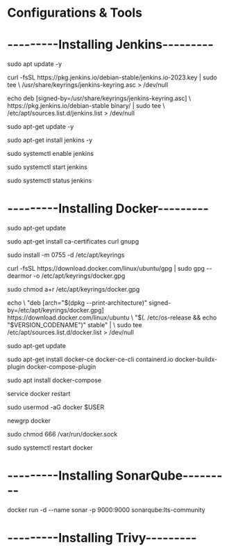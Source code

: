 # Configurations & Tools

# ---------Installing Jenkins---------
<p align="left">sudo apt update -y</p>
<p align="left">curl -fsSL https://pkg.jenkins.io/debian-stable/jenkins.io-2023.key | sudo tee \
  /usr/share/keyrings/jenkins-keyring.asc > /dev/null</p>
<p align="left">echo deb [signed-by=/usr/share/keyrings/jenkins-keyring.asc] \
  https://pkg.jenkins.io/debian-stable binary/ | sudo tee \
  /etc/apt/sources.list.d/jenkins.list > /dev/null</p>
<p align="left">sudo apt-get update -y</p>
<p align="left">sudo apt-get install jenkins -y</p>
<p align="left">sudo systemctl enable jenkins</p>
<p align="left">sudo systemctl start jenkins</p>
<p align="left">sudo systemctl status jenkins</p>


# ---------Installing Docker---------
<p align="left">sudo apt-get update</p>
<p align="left">sudo apt-get install ca-certificates curl gnupg</p>
<p align="left">sudo install -m 0755 -d /etc/apt/keyrings</p>
<p align="left">curl -fsSL https://download.docker.com/linux/ubuntu/gpg | sudo gpg --dearmor -o /etc/apt/keyrings/docker.gpg</p>
<p align="left">sudo chmod a+r /etc/apt/keyrings/docker.gpg</p>
<p align="left">echo \
  "deb [arch="$(dpkg --print-architecture)" signed-by=/etc/apt/keyrings/docker.gpg] https://download.docker.com/linux/ubuntu \
  "$(. /etc/os-release && echo "$VERSION_CODENAME")" stable" | \
  sudo tee /etc/apt/sources.list.d/docker.list > /dev/null
</p>
<p align="left">sudo apt-get update</p>
<p align="left">sudo apt-get install docker-ce docker-ce-cli containerd.io docker-buildx-plugin docker-compose-plugin</p>
<p align="left">sudo apt install docker-compose</p>
<p align="left">service docker restart</p>
<p align="left">sudo usermod -aG docker $USER</p>
<p align="left">newgrp docker</p>
<p align="left">sudo chmod 666 /var/run/docker.sock</p>
<p align="left">sudo systemctl restart docker</p>

# ---------Installing SonarQube---------
<p align="left">docker run -d --name sonar -p 9000:9000 sonarqube:lts-community</p>

# ---------Installing Trivy---------
<p align="left"></p>
<p align="left"></p>
<p align="left"></p>
<p align="left"></p>
<p align="left"></p>
<p align="left"></p>
<p align="left"></p>
